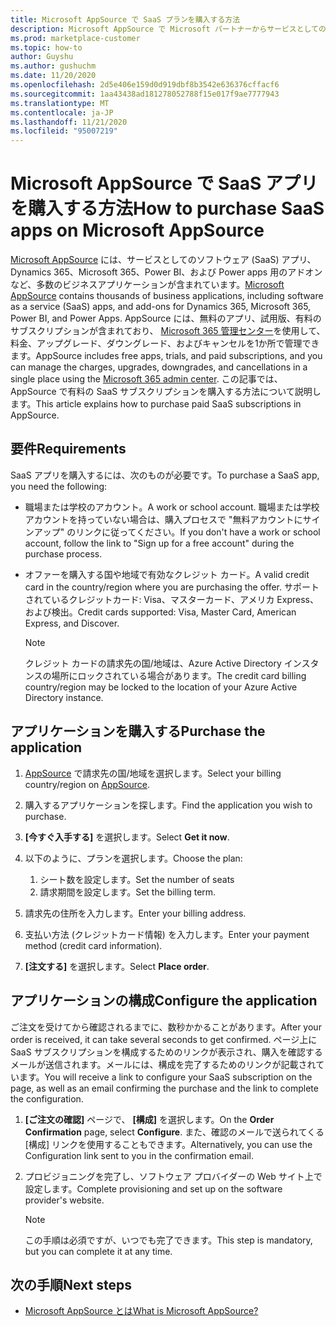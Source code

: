 ```yaml
---
title: Microsoft AppSource で SaaS プランを購入する方法
description: Microsoft AppSource で Microsoft パートナーからサービスとしてのソフトウェア (SaaS) アプリを購入する方法について説明します。
ms.prod: marketplace-customer
ms.topic: how-to
author: Guyshu
ms.author: gushuchm
ms.date: 11/20/2020
ms.openlocfilehash: 2d5e406e159d0d919dbf8b3542e636376cffacf6
ms.sourcegitcommit: 1aa43438ad181278052788f15e017f9ae7777943
ms.translationtype: MT
ms.contentlocale: ja-JP
ms.lasthandoff: 11/21/2020
ms.locfileid: "95007219"
---
```

# <a name="how-to-purchase-saas-apps-on-microsoft-appsource"></a><span data-ttu-id="721e9-103">Microsoft AppSource で SaaS アプリを購入する方法</span><span class="sxs-lookup"><span data-stu-id="721e9-103">How to purchase SaaS apps on Microsoft AppSource</span></span>

<span data-ttu-id="721e9-104">[Microsoft AppSource](https://appsource.microsoft.com/) には、サービスとしてのソフトウェア (SaaS) アプリ、Dynamics 365、Microsoft 365、Power BI、および Power apps 用のアドオンなど、多数のビジネスアプリケーションが含まれています。</span><span class="sxs-lookup"><span data-stu-id="721e9-104">[Microsoft AppSource](https://appsource.microsoft.com/) contains thousands of business applications, including software as a service (SaaS) apps, and add-ons for Dynamics 365, Microsoft 365, Power BI, and Power Apps.</span></span> <span data-ttu-id="721e9-105">AppSource には、無料のアプリ、試用版、有料のサブスクリプションが含まれており、 [Microsoft 365 管理センター](/microsoft-365/admin/admin-overview/about-the-admin-center)を使用して、料金、アップグレード、ダウングレード、およびキャンセルを1か所で管理できます。</span><span class="sxs-lookup"><span data-stu-id="721e9-105">AppSource includes free apps, trials, and paid subscriptions, and you can manage the charges, upgrades, downgrades, and cancellations in a single place using the [Microsoft 365 admin center](/microsoft-365/admin/admin-overview/about-the-admin-center).</span></span> <span data-ttu-id="721e9-106">この記事では、AppSource で有料の SaaS サブスクリプションを購入する方法について説明します。</span><span class="sxs-lookup"><span data-stu-id="721e9-106">This article explains how to purchase paid SaaS subscriptions in AppSource.</span></span>

## <a name="requirements"></a><span data-ttu-id="721e9-107">要件</span><span class="sxs-lookup"><span data-stu-id="721e9-107">Requirements</span></span>

<span data-ttu-id="721e9-108">SaaS アプリを購入するには、次のものが必要です。</span><span class="sxs-lookup"><span data-stu-id="721e9-108">To purchase a SaaS app, you need the following:</span></span>

- <span data-ttu-id="721e9-109">職場または学校のアカウント。</span><span class="sxs-lookup"><span data-stu-id="721e9-109">A work or school account.</span></span> <span data-ttu-id="721e9-110">職場または学校アカウントを持っていない場合は、購入プロセスで "無料アカウントにサインアップ" のリンクに従ってください。</span><span class="sxs-lookup"><span data-stu-id="721e9-110">If you don't have a work or school account, follow the link to "Sign up for a free account" during the purchase process.</span></span>

- <span data-ttu-id="721e9-111">オファーを購入する国や地域で有効なクレジット カード。</span><span class="sxs-lookup"><span data-stu-id="721e9-111">A valid credit card in the country/region where you are purchasing the offer.</span></span> <span data-ttu-id="721e9-112">サポートされているクレジットカード: Visa、マスターカード、アメリカ Express、および検出。</span><span class="sxs-lookup"><span data-stu-id="721e9-112">Credit cards supported: Visa, Master Card, American Express, and Discover.</span></span>

    > [!Note]
    > <span data-ttu-id="721e9-113">クレジット カードの請求先の国/地域は、Azure Active Directory インスタンスの場所にロックされている場合があります。</span><span class="sxs-lookup"><span data-stu-id="721e9-113">The credit card billing country/region may be locked to the location of your Azure Active Directory instance.</span></span>

## <a name="purchase-the-application"></a><span data-ttu-id="721e9-114">アプリケーションを購入する</span><span class="sxs-lookup"><span data-stu-id="721e9-114">Purchase the application</span></span>

1. <span data-ttu-id="721e9-115">[AppSource](https://appsource.microsoft.com/) で請求先の国/地域を選択します。</span><span class="sxs-lookup"><span data-stu-id="721e9-115">Select your billing country/region on [AppSource](https://appsource.microsoft.com/).</span></span>
1. <span data-ttu-id="721e9-116">購入するアプリケーションを探します。</span><span class="sxs-lookup"><span data-stu-id="721e9-116">Find the application you wish to purchase.</span></span>
1. <span data-ttu-id="721e9-117">**[今すぐ入手する]** を選択します。</span><span class="sxs-lookup"><span data-stu-id="721e9-117">Select **Get it now**.</span></span>
1. <span data-ttu-id="721e9-118">以下のように、プランを選択します。</span><span class="sxs-lookup"><span data-stu-id="721e9-118">Choose the plan:</span></span>

    1. <span data-ttu-id="721e9-119">シート数を設定します。</span><span class="sxs-lookup"><span data-stu-id="721e9-119">Set the number of seats</span></span>
    1. <span data-ttu-id="721e9-120">請求期間を設定します。</span><span class="sxs-lookup"><span data-stu-id="721e9-120">Set the billing term.</span></span>
    
1. <span data-ttu-id="721e9-121">請求先の住所を入力します。</span><span class="sxs-lookup"><span data-stu-id="721e9-121">Enter your billing address.</span></span>
1. <span data-ttu-id="721e9-122">支払い方法 (クレジットカード情報) を入力します。</span><span class="sxs-lookup"><span data-stu-id="721e9-122">Enter your payment method (credit card information).</span></span>    
1. <span data-ttu-id="721e9-123">**[注文する]** を選択します。</span><span class="sxs-lookup"><span data-stu-id="721e9-123">Select **Place order**.</span></span>

## <a name="configure-the-application"></a><span data-ttu-id="721e9-124">アプリケーションの構成</span><span class="sxs-lookup"><span data-stu-id="721e9-124">Configure the application</span></span>

<span data-ttu-id="721e9-125">ご注文を受けてから確認されるまでに、数秒かかることがあります。</span><span class="sxs-lookup"><span data-stu-id="721e9-125">After your order is received, it can take several seconds to get confirmed.</span></span> <span data-ttu-id="721e9-126">ページ上に SaaS サブスクリプションを構成するためのリンクが表示され、購入を確認するメー​​ルが送信されます。メールには、構成を完了するためのリンクが記載されています。</span><span class="sxs-lookup"><span data-stu-id="721e9-126">You will receive a link to configure your SaaS subscription on the page, as well as an email confirming the purchase and the link to complete the configuration.</span></span>

1. <span data-ttu-id="721e9-127">**[ご注文の確認]** ページで、 **[構成]** を選択します。</span><span class="sxs-lookup"><span data-stu-id="721e9-127">On the **Order Confirmation** page, select **Configure**.</span></span> <span data-ttu-id="721e9-128">また、確認のメールで送られてくる [構成] リンクを使用することもできます。</span><span class="sxs-lookup"><span data-stu-id="721e9-128">Alternatively, you can use the Configuration link sent to you in the confirmation email.</span></span>
1. <span data-ttu-id="721e9-129">プロビジョニングを完了し、ソフトウェア プロバイダーの Web サイト上で設定します。</span><span class="sxs-lookup"><span data-stu-id="721e9-129">Complete provisioning and set up on the software provider's website.</span></span>

    > [!Note]
    > <span data-ttu-id="721e9-130">この手順は必須ですが、いつでも完了できます。</span><span class="sxs-lookup"><span data-stu-id="721e9-130">This step is mandatory, but you can complete it at any time.</span></span>

## <a name="next-steps"></a><span data-ttu-id="721e9-131">次の手順</span><span class="sxs-lookup"><span data-stu-id="721e9-131">Next steps</span></span>

- [<span data-ttu-id="721e9-132">Microsoft AppSource とは</span><span class="sxs-lookup"><span data-stu-id="721e9-132">What is Microsoft AppSource?</span></span>](appsource-overview.md)
